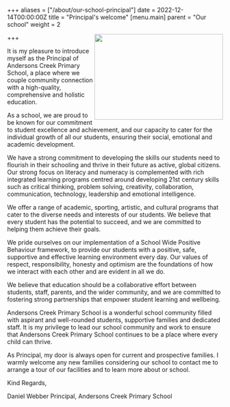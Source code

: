 +++
aliases = ["/about/our-school-principal"]
date = 2022-12-14T00:00:00Z
title = "Principal's welcome"
[menu.main]
parent = "Our school"
weight = 2

+++
<img align="right" width="300" height="200" src="https://res.cloudinary.com/andersonscreekps/image/upload/v1683231727/assets/img/our-school/20230326-155626.jpg">

It is my pleasure to introduce myself as the Principal of Andersons Creek Primary School, a place where we couple community connection with a high-quality, comprehensive and holistic education.

As a school, we are proud to be known for our commitment to student excellence and achievement, and our capacity to cater for the individual growth of all our students, ensuring their social, emotional and academic development. 

We have a strong commitment to developing the skills our students need to flourish in their schooling and thrive in their future as active, global citizens. Our strong focus on literacy and numeracy is complemented with rich integrated learning programs centred around developing 21st century skills such as critical thinking, problem solving, creativity, collaboration, communication, technology, leadership and emotional intelligence.

We offer a range of academic, sporting, artistic, and cultural programs that cater to the diverse needs and interests of our students. We believe that every student has the potential to succeed, and we are committed to helping them achieve their goals.

We pride ourselves on our implementation of a School Wide Positive Behaviour framework, to provide our students with a positive, safe, supportive and effective learning environment every day. Our values of respect, responsibility, honesty and optimism are the foundations of how we interact with each other and are evident in all we do.

We believe that education should be a collaborative effort between students, staff, parents, and the wider community, and we are committed to fostering strong partnerships that empower student learning and wellbeing. 

Andersons Creek Primary School is a wonderful school community filled with aspirant and well-rounded students, supportive families and dedicated staff. It is my privilege to lead our school community and work to ensure that Andersons Creek Primary School continues to be a place where every child can thrive.

As Principal, my door is always open for current and prospective families. I warmly welcome any new families considering our school to contact me to arrange a tour of our facilities and to learn more about or school. 

Kind Regards,

Daniel Webber
Principal, Andersons Creek Primary School
